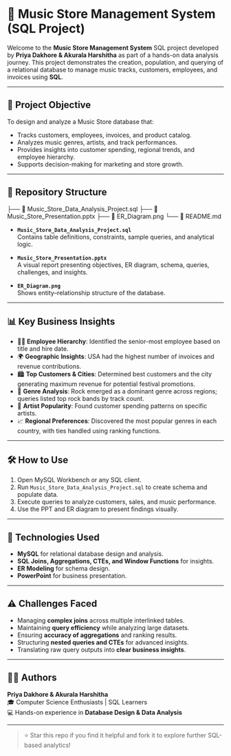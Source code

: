 # 🎵 Music Store Management System (SQL Project)

Welcome to the **Music Store Management System** SQL project developed by **Priya Dakhore & Akurala Harshitha** as part of a hands-on data analysis journey. This project demonstrates the creation, population, and querying of a relational database to manage music tracks, customers, employees, and invoices using **SQL**.

---

## 🎯 Project Objective

To design and analyze a Music Store database that:

- Tracks customers, employees, invoices, and product catalog.  
- Analyzes music genres, artists, and track performances.  
- Provides insights into customer spending, regional trends, and employee hierarchy.  
- Supports decision-making for marketing and store growth.  

---

## 📁 Repository Structure
├── 📄 Music_Store_Data_Analysis_Project.sql
├── 📄 Music_Store_Presentation.pptx
├── 📄 ER_Diagram.png
└── 📄 README.md


- **`Music_Store_Data_Analysis_Project.sql`**  
  Contains table definitions, constraints, sample queries, and analytical logic.  

- **`Music_Store_Presentation.pptx`**  
  A visual report presenting objectives, ER diagram, schema, queries, challenges, and insights.  

- **`ER_Diagram.png`**  
  Shows entity–relationship structure of the database.  

---

## 📊 Key Business Insights

- 👩‍💼 **Employee Hierarchy**: Identified the senior-most employee based on title and hire date.  
- 🌍 **Geographic Insights**: USA had the highest number of invoices and revenue contributions.  
- 🏙️ **Top Customers & Cities**: Determined best customers and the city generating maximum revenue for potential festival promotions.  
- 🎸 **Genre Analysis**: Rock emerged as a dominant genre across regions; queries listed top rock bands by track count.  
- 🎤 **Artist Popularity**: Found customer spending patterns on specific artists.  
- 📈 **Regional Preferences**: Discovered the most popular genres in each country, with ties handled using ranking functions.  

---

## 🛠️ How to Use

1. Open MySQL Workbench or any SQL client.  
2. Run `Music_Store_Data_Analysis_Project.sql` to create schema and populate data.  
3. Execute queries to analyze customers, sales, and music performance.  
4. Use the PPT and ER diagram to present findings visually.  

---

## 🧰 Technologies Used

- **MySQL** for relational database design and analysis.  
- **SQL Joins, Aggregations, CTEs, and Window Functions** for insights.  
- **ER Modeling** for schema design.  
- **PowerPoint** for business presentation.  

---

## ⚠️ Challenges Faced

- Managing **complex joins** across multiple interlinked tables.  
- Maintaining **query efficiency** while analyzing large datasets.  
- Ensuring **accuracy of aggregations** and ranking results.  
- Structuring **nested queries and CTEs** for advanced insights.  
- Translating raw query outputs into **clear business insights**.  

---

## 👨‍💻 Authors

**Priya Dakhore & Akurala Harshitha**  
🎓 Computer Science Enthusiasts | SQL Learners  
💻 Hands-on experience in **Database Design & Data Analysis**  

---

> ⭐️ Star this repo if you find it helpful and fork it to explore further SQL-based analytics!  
